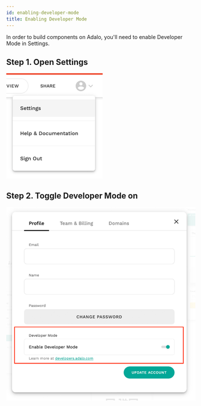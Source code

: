 ```yaml
---
id: enabling-developer-mode
title: Enabling Developer Mode
---
```


In order to build components on Adalo, you'll need to enable Developer Mode in Settings.

## Step 1. Open Settings

<img src="/img/settings-menu@2x.png" width="257" alt='Click "Settings" in the account menu' />

## Step 2. Toggle Developer Mode on

<img src="/img/settings-developer-mode@2x.png" width="628" alt='Click to toggle developer more to "true"' />

